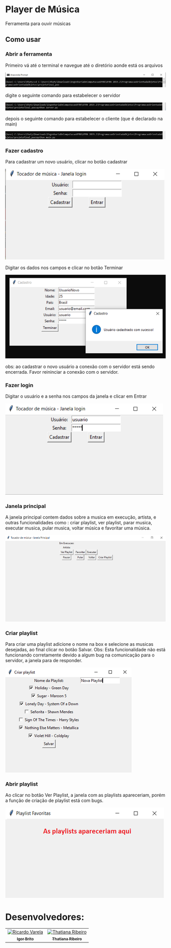 # Player de Música

Ferramenta para ouvir músicas


## Como usar

### Abrir a ferramenta

Primeiro vá até o terminal e navegue até o diretório aonde está os arquivos

![alt text](POO_diretorio.PNG)

digite o seguinte comando para estabelecer o servidor

![alt text](POO_server.PNG)

depois o seguinte comando para estabelecer o cliente (que é declarado na main)

![alt text](POO_main.PNG)

### Fazer cadastro

Para cadastrar um novo usuário, clicar no botão cadastrar

![alt text](POO_janelaLogin.PNG)

Digitar os dados nos campos e clicar no botão Terminar

![alt text](POO_cadastroUsuario.PNG)

obs: ao cadastrar o novo usuário a conexão com o servidor está sendo encerrada. Favor reininciar a conexão com o servidor.


### Fazer login

Digitar o usuário e a senha nos campos da janela e clicar em Entrar

![alt text](POO_fazendoLogin.PNG)

### Janela principal

A janela principal contem dados sobre a musica em execução, artista, e outras funcionalidades como : criar playlist, ver playlist, parar musica, executar musica, pular musica, voltar música e favoritar uma música.

![alt text](POO_telaprincipal.PNG)

### Criar playlist

Para criar uma playlist adicione o nome na box e selecione as musicas desejadas, ao final clicar no botão Salvar. Obs: Esta funcionalidade não está funcionando corretamente devido a algum bug na comunicação para o servidor, a janela para de responder.

![alt text](POO_criacaoPlaylist.PNG)

### Abrir playlist

Ao clicar no botão Ver Playlist, a janela com as playlists apareceriam, porém a função de criação de playlist está com bugs.

![alt text](POO_playlists.png)

<h1>Desenvolvedores:</h1>
 
 <table>
  <tbody><tr> <td align="center">
      <a href="https://github.com/igorcbrito">
        <img src="https://avatars2.githubusercontent.com/u/37213793?s=460&v=4" width="100px;" alt="Ricardo Varela" style="max-width:100%;">
        <br>
        <sub><b>Igor Brito</b></sub>
      </a><br>
    </td>
    <td align="center">
      <a href="https://github.com/thatianajribeiro">
        <img src="https://avatars2.githubusercontent.com/u/51245283?s=460&v=4" width = "100px;" alt="Thatiana Ribeiro" style="max-width:100%;">
        <br>
        <sub><b>Thatiana Ribeiro</b></sub>
      </a><br>
    </td>
  </tr>
</tbody></table>

